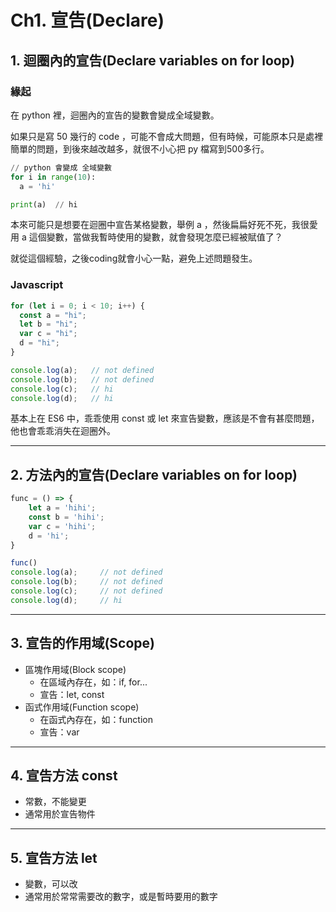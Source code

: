 # Ch1. 宣告(Declare)

## 1. 迴圈內的宣告(Declare variables on for loop)

### 緣起

在 python 裡，迴圈內的宣告的變數會變成全域變數。

如果只是寫 50 幾行的 code ，可能不會成大問題，但有時候，可能原本只是處裡簡單的問題，到後來越改越多，就很不小心把 py 檔寫到500多行。

```python
// python 會變成 全域變數
for i in range(10):
  a = 'hi'

print(a)  // hi
```

本來可能只是想要在迴圈中宣告某格變數，舉例 a ，然後扁扁好死不死，我很愛用 a 這個變數，當做我暫時使用的變數，就會發現怎麼已經被賦值了？

就從這個經驗，之後coding就會小心一點，避免上述問題發生。

### Javascript

```javascript
for (let i = 0; i < 10; i++) {
  const a = "hi";
  let b = "hi";
  var c = "hi";
  d = "hi";
}

console.log(a);   // not defined
console.log(b);   // not defined
console.log(c);   // hi
console.log(d);   // hi
```

基本上在 ES6 中，乖乖使用 const 或 let 來宣告變數，應該是不會有甚麼問題，他也會乖乖消失在迴圈外。

---

## 2. 方法內的宣告(Declare variables on for loop)

```javascript
func = () => {
    let a = 'hihi';
    const b = 'hihi';
    var c = 'hihi';
    d = 'hi';
}

func()
console.log(a);     // not defined
console.log(b);     // not defined
console.log(c);     // not defined
console.log(d);     // hi
```

---

## 3. 宣告的作用域(Scope)

- 區塊作用域(Block scope)
  - 在區域內存在，如：if, for...
  - 宣告：let, const
- 函式作用域(Function scope)
  - 在函式內存在，如：function
  - 宣告：var

---

## 4. 宣告方法 const

- 常數，不能變更
- 通常用於宣告物件

---

## 5. 宣告方法 let

- 變數，可以改
- 通常用於常常需要改的數字，或是暫時要用的數字
